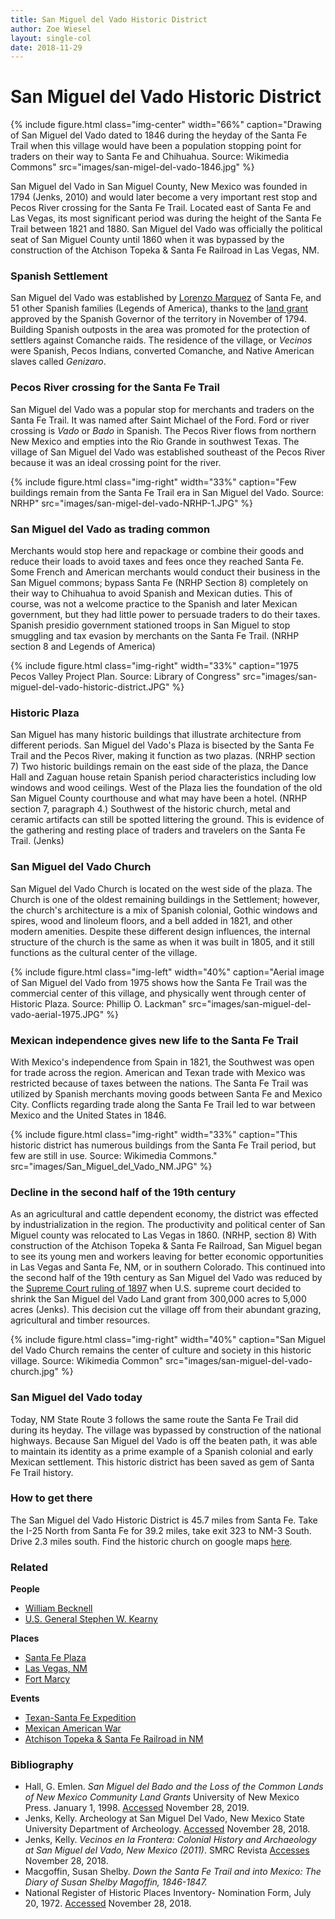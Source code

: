 ```yaml
---
title: San Miguel del Vado Historic District
author: Zoe Wiesel
layout: single-col
date: 2018-11-29
---
```


# San Miguel del Vado Historic District


{% include figure.html class="img-center" width="66%" caption="Drawing of San Miguel del Vado dated to 1846 during the heyday of the Santa Fe Trail when this village would have been a population stopping point for traders on their way to Santa Fe and Chihuahua. Source: Wikimedia Commons" src="images/san-migel-del-vado-1846.jpg" %}

San Miguel del Vado in San Miguel County, New Mexico was founded in 1794 (Jenks, 2010) and would later become a very important rest stop and Pecos River crossing for the Santa Fe Trail. Located east of Santa Fe and Las Vegas, its most significant period was during the height of the Santa Fe Trail between 1821 and 1880. San Miguel del Vado was officially the political seat of San Miguel County until 1860  when it was bypassed by the construction of the Atchison Topeka & Santa Fe Railroad in Las Vegas, NM.

### Spanish Settlement
San Miguel del Vado was established by [Lorenzo Marquez](http://dev.newmexicohistory.org/filedetails.php?fileID=9998) of Santa Fe, and 51 other Spanish families (Legends of America), thanks to the [land grant](https://en.wikipedia.org/wiki/San_Miguel_del_Vado_Land_Grant) approved by the Spanish Governor of the territory in November of 1794. Building Spanish outposts in the area was promoted for the protection of settlers against Comanche raids. The residence of the village, or _Vecinos_ were Spanish, Pecos Indians, converted Comanche, and Native American slaves called _Genizaro_.


### Pecos River crossing for the Santa Fe Trail
San Miguel del Vado was a popular stop for merchants and traders on the Santa Fe Trail. It was named after Saint Michael of the Ford. Ford or river crossing is _Vado_ or _Bado_ in Spanish. The Pecos River flows from northern New Mexico and empties into the Rio Grande in southwest Texas. The village of San Miguel del Vado was established southeast of the Pecos River because it was an ideal crossing point for the river.

{% include figure.html class="img-right" width="33%" caption="Few buildings remain from the Santa Fe Trail era in San Miguel del Vado. Source: NRHP" src="images/san-migel-del-vado-NRHP-1.JPG" %}


### San Miguel del Vado as trading common
Merchants would stop here and repackage or combine their goods and reduce their loads to avoid taxes and fees once they reached Santa Fe. Some French and American merchants would conduct their business in the San Miguel commons; bypass Santa Fe (NRHP Section 8) completely on their way to Chihuahua to avoid Spanish and Mexican duties. This of course, was not a welcome practice to the Spanish and later Mexican government, but they had little power to persuade traders to do their taxes. Spanish presidio government stationed troops in San Miguel to stop smuggling and tax evasion by merchants on the Santa Fe Trail. (NRHP section 8 and Legends of America)

{% include figure.html class="img-right" width="33%" caption="1975 Pecos Valley Project Plan. Source: Library of Congress" src="images/san-miguel-del-vado-historic-district.JPG" %}


### Historic Plaza
San Miguel has many historic buildings that illustrate architecture from different periods.  San Miguel del Vado's Plaza is bisected by the Santa Fe Trail and the Pecos River, making it function as two plazas. (NRHP section 7) Two historic buildings remain on the east side of the plaza, the Dance Hall and Zaguan house retain Spanish period characteristics including low windows and wood ceilings. West of the Plaza lies the foundation of the old San Miguel County courthouse and what may have been a hotel. (NRHP section 7, paragraph 4.)
Southwest of the historic church, metal and ceramic artifacts can still be spotted littering the ground. This is evidence of the gathering and resting place of traders and travelers on the Santa Fe Trail. (Jenks)

### San Miguel del Vado Church
San Miguel del Vado Church is located on the west side of the plaza. The Church is one of the oldest remaining buildings in the Settlement; however, the church's architecture is a mix of Spanish colonial, Gothic windows and spires, wood and linoleum floors, and a bell added in 1821, and other modern amenities. Despite these different design influences, the internal structure of the church is the same as when it was built in 1805, and it still functions as the cultural center of the village.

{% include figure.html class="img-left" width="40%" caption="Aerial image of San Miguel del Vado from 1975 shows how the Santa Fe Trail was the commercial center of this village, and physically went through center of Historic Plaza. Source: Phillip O. Lackman" src="images/san-miguel-del-vado-aerial-1975.JPG" %}
### Mexican independence gives new life to the Santa Fe Trail

With Mexico's independence from Spain in 1821, the Southwest was open for trade across the region. American and Texan trade with Mexico was restricted because of taxes between the nations. The Santa Fe Trail was utilized by Spanish merchants moving goods between Santa Fe and Mexico City. Conflicts regarding trade along the Santa Fe Trail led to war between Mexico and the United States in 1846.



{% include figure.html class="img-right" width="33%" caption="This historic district has numerous buildings from the Santa Fe Trail period, but few are still in use. Source: Wikimedia Commons." src="images/San_Miguel_del_Vado_NM.JPG" %}

### Decline in the second half of the 19th century
As an agricultural and cattle dependent economy, the district was effected by industrialization in the region. The productivity and political center of San Miguel county was relocated to Las Vegas in 1860. (NRHP, section 8) With construction of the Atchison Topeka & Santa Fe Railroad, San Miguel began to see its young men and workers leaving for better economic opportunities in Las Vegas and Santa Fe, NM, or in southern Colorado. This continued into the second half of the 19th century as San Miguel del Vado was reduced by the [Supreme Court ruling of 1897](https://digitalrepository.unm.edu/cgi/viewcontent.cgi?referer=https://www.google.com/&httpsredir=1&article=1160&context=law_facultyscholarship) when U.S. supreme court decided to shrink the San Miguel del Vado Land grant from 300,000 acres to 5,000 acres (Jenks). This decision cut the village off from their abundant grazing, agricultural and timber resources.

{% include figure.html class="img-right" width="40%" caption="San Miguel del Vado Church remains the center of culture and society in this historic village. Source: Wikimedia Common" src="images/san-miguel-del-vado-church.jpg" %}
### San Miguel del Vado today
Today, NM State Route 3 follows the same route the Santa Fe Trail did during its heyday. The village was bypassed by construction of the national highways. Because San Miguel del Vado is off the beaten path, it was able to maintain its identity as a prime example of a Spanish colonial and early Mexican settlement. This historic district has been saved as gem of Santa Fe Trail history.

### How to get there
The San Miguel del Vado Historic District is 45.7 miles from Santa Fe. Take the I-25 North from Santa Fe for 39.2 miles, take exit 323 to NM-3 South. Drive 2.3 miles south. Find the historic church on google maps [here](https://goo.gl/maps/wLk59tChm3s).

### Related
**People**
* [William Becknell](https://www.okhistory.org/publications/enc/entry.php?entry=BE009)
* [U.S. General Stephen W. Kearny](https://www.pbs.org/kera/usmexicanwar/biographies/stephen_kearny.html)


**Places**
* [Santa Fe Plaza](https://www.nps.gov/nr/travel/american_latino_heritage/Santa_Fe_Plaza.html)
* [Las Vegas, NM](http://www.santafetrailnm.org/site553.html)
* [Fort Marcy](https://www.nps.gov/safe/learn/historyculture/upload/Fort-Marcy-exhibit-panels.pdf)

**Events**
* [Texan-Santa Fe Expedition](http://newmexicohistory.org/events/1841-texan-santa-fe-expedition)
* [Mexican American War](http://www.pbs.org/kera/usmexicanwar/index_noflash.html)
* [Atchison Topeka & Santa Fe Railroad in NM](https://abqlibrary.org/railroads)

### Bibliography
* Hall, G. Emlen. _San Miguel del Bado and the Loss of the Common
Lands of New Mexico Community Land Grants_ University of New Mexico Press. January 1, 1998. [Accessed](https://digitalrepository.unm.edu/cgi/viewcontent.cgi?referer=https://www.google.com/&httpsredir=1&article=1160&context=law_facultyscholarship) November 28, 2019.  
* Jenks, Kelly. Archeology at San Miguel Del Vado, New Mexico State University Department of Archeology. [Accessed](https://anthropology.nmsu.edu/anthropology-faculty/jenks/san-miguel-del-vado/) November 28, 2018.  
* Jenks, Kelly. _Vecinos en la Frontera: Colonial History and Archaeology at San Miguel del Vado, New Mexico (2011)_. SMRC Revista [Accesses](https://www.academia.edu/837428/Vecinos_en_la_Frontera_Colonial_History_and_Archaeology_at_San_Miguel_del_Vado_New_Mexico_2011_) November 28, 2018.
* Macgoffin, Susan Shelby. _Down the Santa Fe Trail and into Mexico: The Diary of Susan Shelby Magoffin, 1846-1847._
* National Register of Historic Places Inventory- Nomination Form, July 20, 1972. [Accessed](https://github.com/historic-trails/santa-fe-itinerary/blob/master/historic-registration-forms/san_miguel_del_vado_historic_district.pdf) November 28, 2018.
